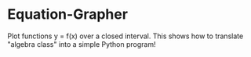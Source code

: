 # Equation-Grapher
Plot functions y = f(x) over a closed interval.
This shows how to translate "algebra class" into a simple Python program!
